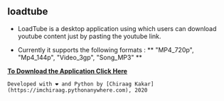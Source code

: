 ## loadtube


* LoadTube is a desktop application using which users can download youtube content just by pasting the youtube link.

* Currently it supports the following formats : ** "MP4_720p",
                                                 "Mp4_144p",
                                                 "Video_3gp",
                                                 "Song_MP3" **
                                                 
[**To Download the Application Click Here**](https://github.com/chiraag-kakar/loadtube/blob/master/dist/extractor.exe?raw=true)



```
Developed with ❤ and Python by [Chiraag Kakar](https://imchiraag.pythonanywhere.com), 2020
```

